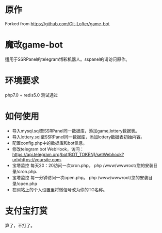 # 原作
Forked from https://github.com/Git-Lofter/game-bot

# 魔改game-bot
适用于SSRPanel的telegram博彩机器人。sspanel的请访问原作。


# 环境要求
php7.0 + redis5.0 测试通过

# 如何使用

+ 导入mysql.sql至SSRPanel同一数据库，添加game,lottery数据表。
+ 导入lottery.sql至SSRPanel同一数据库，添加lottery数据表初始内容。
+ 配置config.php中的数据库和bot信息。
+ 修改telegram bot WebHook，访问：https://api.telegram.org/bot(BOT_TOKEN)/setWebhook?url=https://yoursite.com.
+ 宝塔监控 每天20：20访问一次cron.php。 php /www/wwwroot/您的安装目录/cron.php.
+ 宝塔监控 每一分钟访问一次open.php。 php /www/wwwroot/您的安装目录/open.php
+ 在网站上的个人设置里将微信号改为你的TG名称。

# 支付宝打赏
算了，不打了。